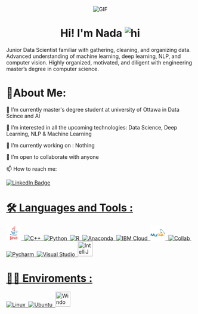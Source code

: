  <p align="center">
<img alt="GIF" src="https://user-images.githubusercontent.com/30169240/120820939-9f085880-c572-11eb-8e12-e8dd34cffe5d.png?raw=true" height="280" />
 <p/>
<h1 align="center"> Hi! I'm Nada <img src="https://user-images.githubusercontent.com/1303154/88677602-1635ba80-d120-11ea-84d8-d263ba5fc3c0.gif" width="28px" alt="hi"></h1>
 
 
 
Junior Data Scientist familiar with gathering, cleaning, and organizing data. Advanced understanding of machine 
learning, deep learning, NLP, and computer vision. Highly organized, motivated, and diligent with engineering 
master’s degree in computer science.



# 💫About Me:
🔭 I’m currently master's degree student at university of Ottawa in Data Scince and AI 

👀 I’m interested in all the upcoming technologies: Data Science, Deep Learning, NLP & Machine Learning

🌱 I’m currently working on : Nothing

👯 I’m open to collaborate with anyone

📫 How to reach me: <div id="badges">
    <a href="https://www.linkedin.com/in/nada-montasser-014b1616b">
    <img src="https://img.shields.io/badge/LinkedIn-blue?style=for-the-badge&logo=linkedin&logoColor=white" alt="LinkedIn Badge"/>
  

 # :hammer_and_wrench: Languages and Tools :
 
<div>
  <img src="https://github.com/devicons/devicon/blob/master/icons/java/java-original-wordmark.svg" title="Java" alt="Java" width="40" height="40"/>&nbsp;
  <img src="https://upload.wikimedia.org/wikipedia/commons/1/18/ISO_C%2B%2B_Logo.svg" title="C++" alt="C++" width="40" height="40"/>&nbsp;
  <img src="https://upload.wikimedia.org/wikipedia/commons/c/c3/Python-logo-notext.svg" title="Python" alt="Python" width="40" height="40"/>&nbsp;
  <img src="https://upload.wikimedia.org/wikipedia/commons/thumb/1/1b/R_logo.svg/64px-R_logo.svg.png" title="R" alt="R" width="40" height="40"
  height="40"/>&nbsp;
  <img src="https://github.com/NadaMontasser/Nada/blob/main/icons8-anaconda.svg" title="Anaconda" alt="Anaconda" width="40" height="40"/>&nbsp;
  <img src="https://www.vectorlogo.zone/logos/ibm_cloud/ibm_cloud-icon.svg" title="IBM Cloud"  alt="IBM Cloud" width="40" height="40"/>&nbsp;
  <img src="https://github.com/devicons/devicon/blob/master/icons/mysql/mysql-original-wordmark.svg" title="MySQL"  alt="MySQL" width="40" height="40"/>&nbsp;
  <img src="https://upload.wikimedia.org/wikipedia/commons/d/d0/Google_Colaboratory_SVG_Logo.svg" title="Collab" alt="Collab" width="40" height="40"/>&nbsp;
  <img src="https://upload.wikimedia.org/wikipedia/commons/1/1d/PyCharm_Icon.svg" title="Pycharm" alt="Pycharm" width="40" height="40"/>&nbsp;
  <img src="https://upload.wikimedia.org/wikipedia/commons/9/9a/Visual_Studio_Code_1.35_icon.svg" title="Visual Studio" alt="Visual Studio" width="40" height="40"/>&nbsp;
  <img src="https://upload.wikimedia.org/wikipedia/commons/9/9c/IntelliJ_IDEA_Icon.svg" title="IntelliJ" **alt="IntelliJ" width="40" height="40"/>
 
</div>
 
 
 
 
 # 👨‍💻 Enviroments :
 
<div>
  <img src="https://upload.wikimedia.org/wikipedia/commons/3/35/Tux.svg" title="Linux" alt="Linux" width="40" height="40"/>&nbsp;
  <img src="https://upload.wikimedia.org/wikipedia/commons/9/9e/UbuntuCoF.svg" title="Ubuntu" alt="Ubuntu" width="40" height="40"/>&nbsp;
  <img src="https://upload.wikimedia.org/wikipedia/commons/8/87/Windows_logo_-_2021.svg" title="Windows" **alt="Windows" width="40" height="40"/>
</div>
 
